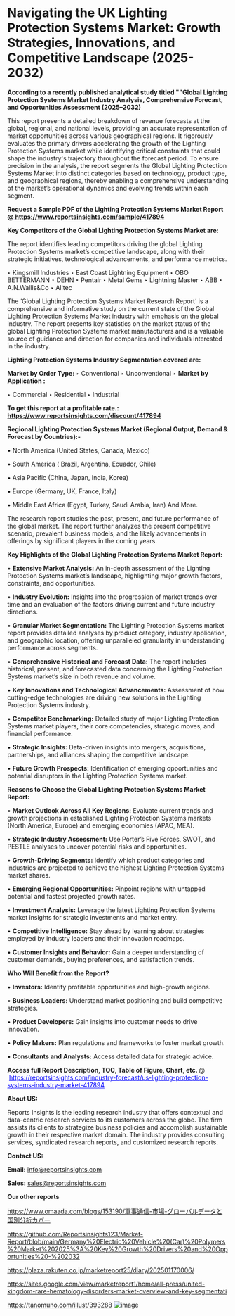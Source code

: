 # Navigating the UK Lighting Protection Systems Market: Growth Strategies, Innovations, and Competitive Landscape (2025-2032)

<strong>According to a recently published analytical study titled ""Global Lighting Protection Systems Market Industry Analysis, Comprehensive Forecast, and Opportunities Assessment (2025–2032)</strong>

This report presents a detailed breakdown of revenue forecasts at the global, regional, and national levels, providing an accurate representation of market opportunities across various geographical regions. It rigorously evaluates the primary drivers accelerating the growth of the Lighting Protection Systems market while identifying critical constraints that could shape the industry's trajectory throughout the forecast period. To ensure precision in the analysis, the report segments the Global Lighting Protection Systems Market into distinct categories based on technology, product type, and geographical regions, thereby enabling a comprehensive understanding of the market’s operational dynamics and evolving trends within each segment.

<strong>Request a Sample PDF of the Lighting Protection Systems Market Report </strong><strong>@<a href=https://www.reportsinsights.com/sample/417894 style=color:#0000ff;> https://www.reportsinsights.com/sample/417894</a></strong></font>

<strong>Key Competitors of the Global Lighting Protection Systems Market are:</strong>

The report identifies leading competitors driving the global Lighting Protection Systems market’s competitive landscape, along with their strategic initiatives, technological advancements, and performance metrics.

‣ Kingsmill Industries
‣ East Coast Lightning Equipment
‣ OBO BETTERMANN
‣ DEHN
‣ Pentair
‣ Metal Gems
‣ Lightning Master
‣ ABB
‣ A.N.Wallis&Co
‣ Alltec

The ‘Global Lighting Protection Systems Market Research Report’ is a comprehensive and informative study on the current state of the Global Lighting Protection Systems Market industry with emphasis on the global industry. The report presents key statistics on the market status of the global Lighting Protection Systems market manufacturers and is a valuable source of guidance and direction for companies and individuals interested in the industry.

<strong>Lighting Protection Systems Industry Segmentation covered are:</strong>

<strong>Market by Order Type: </strong>
‣ Conventional
‣ Unconventional
‣ 
<strong>Market by Application :</strong>

‣ Commercial
‣ Residential
‣ Industrial

<strong>To get this report at a profitable rate.: <a href=https://www.reportsinsights.com/discount/417894 style=color:#0000ff;>https://www.reportsinsights.com/discount/417894</a></strong></font>

<strong>Regional Lighting Protection Systems Market (Regional Output, Demand &amp; Forecast by Countries):-</strong>

• North America (United States, Canada, Mexico)

• South America ( Brazil, Argentina, Ecuador, Chile)

• Asia Pacific (China, Japan, India, Korea)

• Europe (Germany, UK, France, Italy)

• Middle East Africa (Egypt, Turkey, Saudi Arabia, Iran) And More.

The research report studies the past, present, and future performance of the global market. The report further analyzes the present competitive scenario, prevalent business models, and the likely advancements in offerings by significant players in the coming years.

<strong>Key Highlights of the Global Lighting Protection Systems Market Report:</strong>

• <strong>Extensive Market Analysis:</strong> An in-depth assessment of the Lighting Protection Systems market’s landscape, highlighting major growth factors, constraints, and opportunities.

• <strong>Industry Evolution:</strong> Insights into the progression of market trends over time and an evaluation of the factors driving current and future industry directions.

• <strong>Granular Market Segmentation:</strong> The Lighting Protection Systems market report provides detailed analyses by product category, industry application, and geographic location, offering unparalleled granularity in understanding performance across segments.

• <strong>Comprehensive Historical and Forecast Data:</strong> The report includes historical, present, and forecasted data concerning the Lighting Protection Systems market’s size in both revenue and volume.

• <strong>Key Innovations and Technological Advancements:</strong> Assessment of how cutting-edge technologies are driving new solutions in the Lighting Protection Systems industry.

• <strong>Competitor Benchmarking:</strong> Detailed study of major Lighting Protection Systems market players, their core competencies, strategic moves, and financial performance.

• <strong>Strategic Insights:</strong> Data-driven insights into mergers, acquisitions, partnerships, and alliances shaping the competitive landscape.

• <strong>Future Growth Prospects:</strong> Identification of emerging opportunities and potential disruptors in the Lighting Protection Systems market.

<strong>Reasons to Choose the Global Lighting Protection Systems Market Report:</strong>

• <strong>Market Outlook Across All Key Regions:</strong> Evaluate current trends and growth projections in established Lighting Protection Systems markets (North America, Europe) and emerging economies (APAC, MEA).

• <strong>Strategic Industry Assessment:</strong> Use Porter’s Five Forces, SWOT, and PESTLE analyses to uncover potential risks and opportunities.

• <strong>Growth-Driving Segments:</strong> Identify which product categories and industries are projected to achieve the highest Lighting Protection Systems market shares.

• <strong>Emerging Regional Opportunities:</strong> Pinpoint regions with untapped potential and fastest projected growth rates.

• <strong>Investment Analysis:</strong> Leverage the latest Lighting Protection Systems market insights for strategic investments and market entry.

• <strong>Competitive Intelligence:</strong> Stay ahead by learning about strategies employed by industry leaders and their innovation roadmaps.

• <strong>Customer Insights and Behavior:</strong> Gain a deeper understanding of customer demands, buying preferences, and satisfaction trends.

<strong>Who Will Benefit from the Report?</strong>

• <strong>Investors:</strong> Identify profitable opportunities and high-growth regions.

• <strong>Business Leaders:</strong> Understand market positioning and build competitive strategies.

• <strong>Product Developers:</strong> Gain insights into customer needs to drive innovation.

• <strong>Policy Makers:</strong> Plan regulations and frameworks to foster market growth.

• <strong>Consultants and Analysts:</strong> Access detailed data for strategic advice.
</ul>
<strong>Access full Report Description, TOC, Table of Figure, Chart, etc. </strong>@  <a href=https://reportsinsights.com/industry-forecast/us-lighting-protection-systems-industry-market-417894 style=color:#0000ff;>https://reportsinsights.com/industry-forecast/us-lighting-protection-systems-industry-market-417894</a></font>

<strong><strong>About US</strong>:</strong>

Reports Insights is the leading research industry that offers contextual and data-centric research services to its customers across the globe. The firm assists its clients to strategize business policies and accomplish sustainable growth in their respective market domain. The industry provides consulting services, syndicated research reports, and customized research reports.

<strong>Contact US:</strong>

<p class=""""><b>Email:</b> <a href=mailto:info@reportsinsights.com>info@reportsinsights.com</a></p>
<p class=""""><b>Sales:</b> <a href=mailto:sales@reportsinsights.com>sales@reportsinsights.com</a></p>

<strong>Our other reports</strong>

<a href=https://www.omaada.com/blogs/153190/軍事通信-市場-グローバルデータと国別分析カバー>https://www.omaada.com/blogs/153190/軍事通信-市場-グローバルデータと国別分析カバー</a>

<a href=https://github.com/Reportsinsights123/Market-Report/blob/main/Germany%20Electric%20Vehicle%20(Car)%20Polymers%20Market%202025%3A%20Key%20Growth%20Drivers%20and%20Opportunities%20-%202032>https://github.com/Reportsinsights123/Market-Report/blob/main/Germany%20Electric%20Vehicle%20(Car)%20Polymers%20Market%202025%3A%20Key%20Growth%20Drivers%20and%20Opportunities%20-%202032</a>

<a href=https://plaza.rakuten.co.jp/marketreport25/diary/202501170006/>https://plaza.rakuten.co.jp/marketreport25/diary/202501170006/</a>

<a href=https://sites.google.com/view/marketreport1/home/all-press/united-kingdom-rare-hematology-disorders-market-overview-and-key-segmentati>https://sites.google.com/view/marketreport1/home/all-press/united-kingdom-rare-hematology-disorders-market-overview-and-key-segmentati</a>

<a href=https://tanomuno.com/illust/393288>https://tanomuno.com/illust/393288</a>
![image](https://github.com/user-attachments/assets/c795144b-bf00-4619-bda0-bbccc1c35e2c)
